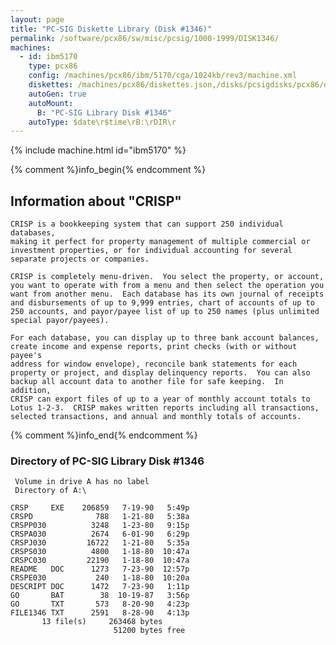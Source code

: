 ```yaml
---
layout: page
title: "PC-SIG Diskette Library (Disk #1346)"
permalink: /software/pcx86/sw/misc/pcsig/1000-1999/DISK1346/
machines:
  - id: ibm5170
    type: pcx86
    config: /machines/pcx86/ibm/5170/cga/1024kb/rev3/machine.xml
    diskettes: /machines/pcx86/diskettes.json,/disks/pcsigdisks/pcx86/diskettes.json
    autoGen: true
    autoMount:
      B: "PC-SIG Library Disk #1346"
    autoType: $date\r$time\rB:\rDIR\r
---
```


{% include machine.html id="ibm5170" %}

{% comment %}info_begin{% endcomment %}

## Information about "CRISP"

    CRISP is a bookkeeping system that can support 250 individual databases,
    making it perfect for property management of multiple commercial or
    investment properties, or for individual accounting for several
    separate projects or companies.
    
    CRISP is completely menu-driven.  You select the property, or account,
    you want to operate with from a menu and then select the operation you
    want from another menu.  Each database has its own journal of receipts
    and disbursements of up to 9,999 entries, chart of accounts of up to
    250 accounts, and payor/payee list of up to 250 names (plus unlimited
    special payor/payees).
    
    For each database, you can display up to three bank account balances,
    create income and expense reports, print checks (with or without payee's
    address for window envelope), reconcile bank statements for each
    property or project, and display delinquency reports.  You can also
    backup all account data to another file for safe keeping.  In addition,
    CRISP can export files of up to a year of monthly account totals to
    Lotus 1-2-3.  CRISP makes written reports including all transactions,
    selected transactions, and annual and monthly totals of accounts.
{% comment %}info_end{% endcomment %}


### Directory of PC-SIG Library Disk #1346

     Volume in drive A has no label
     Directory of A:\

    CRSP     EXE    206859   7-19-90   5:49p
    CRSPD              788   1-21-80   5:38a
    CRSPP030          3248   1-23-80   9:15p
    CRSPA030          2674   6-01-90   6:29p
    CRSPJ030         16722   1-21-80   5:35a
    CRSPS030          4800   1-18-80  10:47a
    CRSPC030         22190   1-18-80  10:47a
    README   DOC      1273   7-23-90  12:57p
    CRSPE030           240   1-18-80  10:20a
    DESCRIPT DOC      1472   7-23-90   1:11p
    GO       BAT        38  10-19-87   3:56p
    GO       TXT       573   8-20-90   4:23p
    FILE1346 TXT      2591   8-28-90   4:13p
           13 file(s)     263468 bytes
                           51200 bytes free
